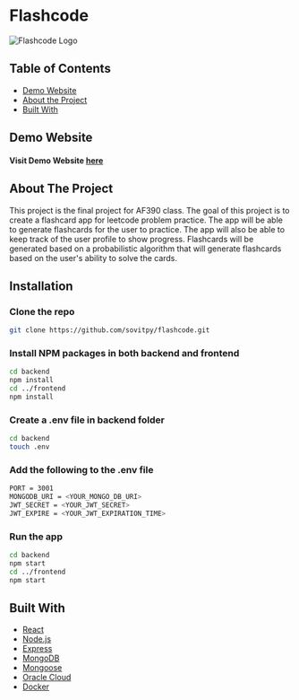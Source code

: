# Flashcode

![Flashcode Logo](https://media.discordapp.net/attachments/980147436196597820/1047194817567916203/flashcode_logo.jpg?width=1228&height=1228)

## Table of Contents

- [Demo Website](#demo-website)
- [About the Project](#about-the-project)
- [Built With](#built-with)

## Demo Website

#### Visit Demo Website **[here](https://flashcode.itsmesovit.com)**

## About The Project

This project is the final project for AF390 class. The goal of this project is to create a flashcard app for leetcode problem practice. The app will be able to generate flashcards for the user to practice. The app will also be able to keep track of the user profile to show progress. Flashcards will be generated based on a probabilistic algorithm that will generate flashcards based on the user's ability to solve the cards.

## Installation

### Clone the repo

```bash
git clone https://github.com/sovitpy/flashcode.git
```

### Install NPM packages in both backend and frontend

```bash
cd backend
npm install
cd ../frontend
npm install
```

### Create a .env file in backend folder

```bash
cd backend
touch .env
```

### Add the following to the .env file

```bash
PORT = 3001
MONGODB_URI = <YOUR_MONGO_DB_URI>
JWT_SECRET = <YOUR_JWT_SECRET>
JWT_EXPIRE = <YOUR_JWT_EXPIRATION_TIME>
```

### Run the app

```bash
cd backend
npm start
cd ../frontend
npm start
```

## Built With

- [React](https://reactjs.org/)
- [Node.js](https://nodejs.org/en/)
- [Express](https://expressjs.com/)
- [MongoDB](https://www.mongodb.com/)
- [Mongoose](https://mongoosejs.com/)
- [Oracle Cloud](https://www.oracle.com/cloud/)
- [Docker](https://www.docker.com/)
